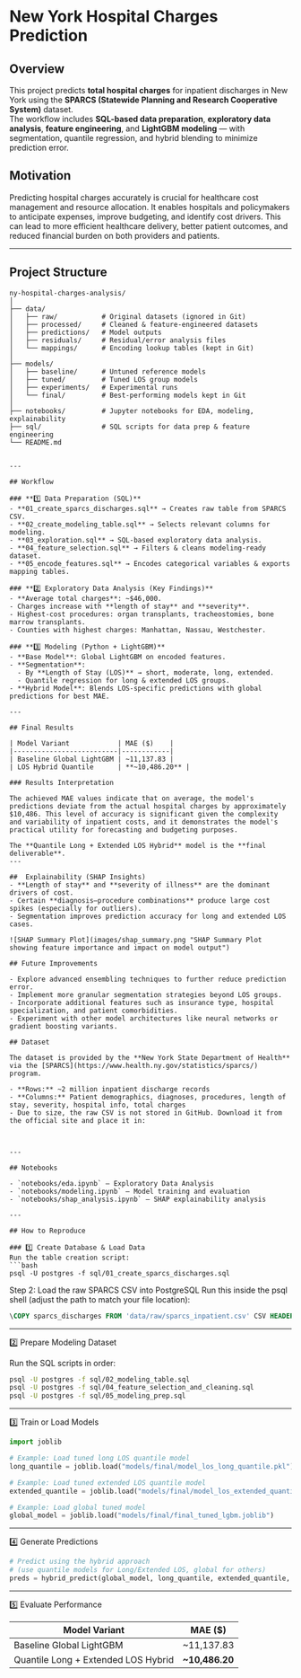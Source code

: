 # **New York Hospital Charges Prediction**

## Overview  
This project predicts **total hospital charges** for inpatient discharges in New York using the **SPARCS (Statewide Planning and Research Cooperative System)** dataset.  
The workflow includes **SQL-based data preparation**, **exploratory data analysis**, **feature engineering**, and **LightGBM modeling** — with segmentation, quantile regression, and hybrid blending to minimize prediction error.  

## Motivation

Predicting hospital charges accurately is crucial for healthcare cost management and resource allocation. It enables hospitals and policymakers to anticipate expenses, improve budgeting, and identify cost drivers. This can lead to more efficient healthcare delivery, better patient outcomes, and reduced financial burden on both providers and patients.

---

## Project Structure  

```text
ny-hospital-charges-analysis/
│
├── data/
│   ├── raw/           # Original datasets (ignored in Git)
│   ├── processed/     # Cleaned & feature-engineered datasets
│   ├── predictions/   # Model outputs
│   ├── residuals/     # Residual/error analysis files
│   └── mappings/      # Encoding lookup tables (kept in Git)
│
├── models/
│   ├── baseline/      # Untuned reference models
│   ├── tuned/         # Tuned LOS group models
│   ├── experiments/   # Experimental runs
│   └── final/         # Best-performing models kept in Git
│
├── notebooks/         # Jupyter notebooks for EDA, modeling, explainability
├── sql/               # SQL scripts for data prep & feature engineering
└── README.md


---

## Workflow  

### **1️⃣ Data Preparation (SQL)**  
- **01_create_sparcs_discharges.sql** → Creates raw table from SPARCS CSV.  
- **02_create_modeling_table.sql** → Selects relevant columns for modeling.  
- **03_exploration.sql** → SQL-based exploratory data analysis.  
- **04_feature_selection.sql** → Filters & cleans modeling-ready dataset.  
- **05_encode_features.sql** → Encodes categorical variables & exports mapping tables.  

### **2️⃣ Exploratory Data Analysis (Key Findings)**  
- **Average total charges**: ~$46,000.  
- Charges increase with **length of stay** and **severity**.  
- Highest-cost procedures: organ transplants, tracheostomies, bone marrow transplants.  
- Counties with highest charges: Manhattan, Nassau, Westchester.  

### **3️⃣ Modeling (Python + LightGBM)**  
- **Base Model**: Global LightGBM on encoded features.  
- **Segmentation**:  
  - By **Length of Stay (LOS)** → short, moderate, long, extended.  
  - Quantile regression for long & extended LOS groups.  
- **Hybrid Model**: Blends LOS-specific predictions with global predictions for best MAE.  

---

## Final Results  

| Model Variant            | MAE ($)    |
|--------------------------|------------|
| Baseline Global LightGBM | ~11,137.83 |
| LOS Hybrid Quantile      | **~10,486.20** |

### Results Interpretation

The achieved MAE values indicate that on average, the model's predictions deviate from the actual hospital charges by approximately $10,486. This level of accuracy is significant given the complexity and variability of inpatient costs, and it demonstrates the model's practical utility for forecasting and budgeting purposes.

The **Quantile Long + Extended LOS Hybrid** model is the **final deliverable**.
---

##  Explainability (SHAP Insights)  
- **Length of stay** and **severity of illness** are the dominant drivers of cost.  
- Certain **diagnosis–procedure combinations** produce large cost spikes (especially for outliers).  
- Segmentation improves prediction accuracy for long and extended LOS cases.  

![SHAP Summary Plot](images/shap_summary.png "SHAP Summary Plot showing feature importance and impact on model output")

## Future Improvements

- Explore advanced ensembling techniques to further reduce prediction error.  
- Implement more granular segmentation strategies beyond LOS groups.  
- Incorporate additional features such as insurance type, hospital specialization, and patient comorbidities.  
- Experiment with other model architectures like neural networks or gradient boosting variants.

## Dataset  

The dataset is provided by the **New York State Department of Health** via the [SPARCS](https://www.health.ny.gov/statistics/sparcs/) program.

- **Rows:** ~2 million inpatient discharge records  
- **Columns:** Patient demographics, diagnoses, procedures, length of stay, severity, hospital info, total charges  
- Due to size, the raw CSV is not stored in GitHub. Download it from the official site and place it in:  



---

## Notebooks

- `notebooks/eda.ipynb` — Exploratory Data Analysis  
- `notebooks/modeling.ipynb` — Model training and evaluation  
- `notebooks/shap_analysis.ipynb` — SHAP explainability analysis  

---

## How to Reproduce

### 1️⃣ Create Database & Load Data
Run the table creation script:
```bash
psql -U postgres -f sql/01_create_sparcs_discharges.sql
```

Step 2: Load the raw SPARCS CSV into PostgreSQL
Run this inside the psql shell (adjust the path to match your file location):
```sql
\COPY sparcs_discharges FROM 'data/raw/sparcs_inpatient.csv' CSV HEADER
```

---

2️⃣ Prepare Modeling Dataset

Run the SQL scripts in order:
```bash
psql -U postgres -f sql/02_modeling_table.sql
psql -U postgres -f sql/04_feature_selection_and_cleaning.sql
psql -U postgres -f sql/05_modeling_prep.sql
```

---

3️⃣ Train or Load Models

```python
import joblib

# Example: Load tuned long LOS quantile model
long_quantile = joblib.load("models/final/model_los_long_quantile.pkl")

# Example: Load tuned extended LOS quantile model
extended_quantile = joblib.load("models/final/model_los_extended_quantile.pkl")

# Example: Load global tuned model
global_model = joblib.load("models/final/final_tuned_lgbm.joblib")
```

---

4️⃣ Generate Predictions
```python
# Predict using the hybrid approach
# (use quantile models for Long/Extended LOS, global for others)
preds = hybrid_predict(global_model, long_quantile, extended_quantile, X_test)
```

---

5️⃣ Evaluate Performance

| Model Variant                          | MAE ($)    |
|----------------------------------------|------------|
| Baseline Global LightGBM               | ~11,137.83 |
| Quantile Long + Extended LOS Hybrid    | **~10,486.20** |

